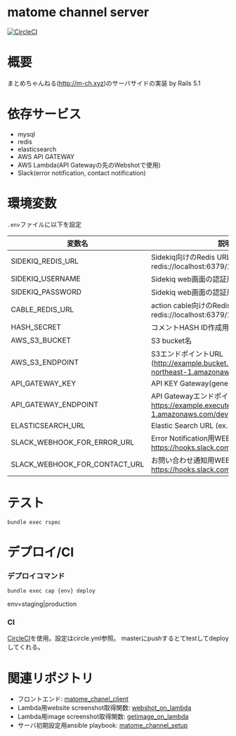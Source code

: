 # matome channel server

[![CircleCI](https://circleci.com/gh/tanik/matome_channel_server.svg?style=svg)](https://circleci.com/gh/tanik/matome_channel_server)

# 概要

まとめちゃんねる(<http://m-ch.xyz>)のサーバサイドの実装 by Rails 5.1

# 依存サービス

- mysql
- redis
- elasticsearch
- AWS API GATEWAY
- AWS Lambda(API Gatewayの先のWebshotで使用)
- Slack(error notification, contact notification)

# 環境変数

```.env```ファイルに以下を設定

| 変数名 | 説明 |
|-|-|
| SIDEKIQ_REDIS_URL             | Sidekiq向けのRedis URL (ex. redis://localhost:6379/1) |
| SIDEKIQ_USERNAME              | Sidekiq web画面の認証用ユーザ名 |
| SIDEKIQ_PASSWORD              | Sidekiq web画面の認証用パスワード |
| CABLE_REDIS_URL               | action cable向けのRedis URL (ex. redis://localhost:6379/1) |
| HASH_SECRET                   | コメントHASH ID作成用Secret |
| AWS_S3_BUCKET                 | S3 bucket名 |
| AWS_S3_ENDPOINT               | S3エンドポイントURL (http://example.bucket.s3-website-ap-northeast-1.amazonaws.com/) |
| API_GATEWAY_KEY               | API KEY Gateway(generate by aws console) |
| API_GATEWAY_ENDPOINT          | API GatewayエンドポイントURL(ex. https://example.execute-api.ap-northeast-1.amazonaws.com/dev) |
| ELASTICSEARCH_URL             | Elastic Search URL (ex. localhost:9200) |
| SLACK_WEBHOOK_FOR_ERROR_URL   | Error Notification用WEBFOOK URL(ex. https://hooks.slack.com/services/example1) |
| SLACK_WEBHOOK_FOR_CONTACT_URL | お問い合わせ通知用WEBFOOK URL(ex. https://hooks.slack.com/services/example1) |

# テスト

~~~
bundle exec rspec
~~~

# デプロイ/CI

### デプロイコマンド

~~~
bundle exec cap {env} deploy
~~~

env=staging\|production

### CI

[CircleCI](https://circleci.com)を使用。設定はcircle.yml参照。
masterにpushするとてtestしてdeployしてくれる。

# 関連リポジトリ

- フロントエンド: [matome_chanel_client](https://github.com/tanik/matome_channel_client)
- Lambda用website screenshot取得関数: [webshot_on_lambda](https://github.com/tanik/webshot_on_lambda)
- Lambda用image screenshot取得関数: [getimage_on_lambda](https://github.com/tanik/getimage_on_lambda)
- サーバ初期設定用ansible playbook: [matome_channel_setup](https://github.com/tanik/matome_channel_setup)
